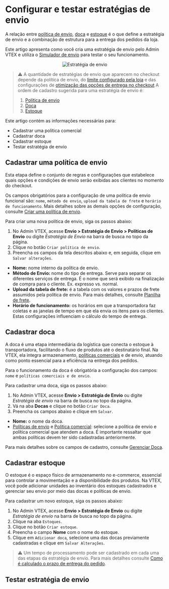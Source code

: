 # Configurar e testar estratégias de envio


A relação entre [política de envio](https://help.vtex.com/pt/tutorial/politica-de-envio--tutorials_140), [doca](https://help.vtex.com/pt/tutorial/doca--5DY8xHEjOLYDVL41Urd5qj) e [estoque](https://help.vtex.com/pt/tutorial/estoque--6oIxvsVDTtGpO7y6zwhGpb) é o que define a estratégia de envio e a combinação de estrutura para a entrega dos pedidos da loja. 

Este artigo apresenta como você cria uma estratégia de envio pelo Admin VTEX e utiliza o [Simulador de envio](https://help.vtex.com/pt/tutorial/simulador-de-envio--tutorials_144?utm_term=&utm_campaign=BRA_pmax_2023&utm_source=adwords&utm_medium=ppc&hsa_acc=9663921675&hsa_cam=20809358286&hsa_grp=&hsa_ad=&hsa_src=x&hsa_tgt=&hsa_kw=&hsa_mt=&hsa_net=adwords&hsa_ver=3&gad_source=1&gclid=Cj0KCQjwsJO4BhDoARIsADDv4vCbyHccKBf-W1vxG31B3hBXtNuyRC1WM80Op8k9fJ1zSAWcYaq520gaAvlTEALw_wcB) para testar o seu funcionamento. 

<p align="center">
  <img src="https://i.giphy.com/media/v1.Y2lkPTc5MGI3NjExcnptbGczMXY1NjNiNTg1aDB1MWdiYWttYXZwZjdpdnc3OWYxYWE5eCZlcD12MV9pbnRlcm5hbF9naWZfYnlfaWQmY3Q9Zw/LiO5VWDdLFa9l35Joy/giphy.gif" alt="Estratégia de envio" />
</p>

>⚠️ A quantidade de estratégias de envio que aparecem no checkout depende da política de envio, do [limite configurado pela loja](https://help.vtex.com/pt/tutorial/pontos-de-retirada--2fljn6wLjn8M4lJHA6HP3R#como-funcionam-pontos-de-retirada:~:text=Como%20funcionam%20pontos%20de%20retirada) e das configurações de [otimização das opções de entrega no checkout](https://help.vtex.com/pt/tutorial/otimizacao-das-opcoes-de-entrega-no-checkout--6DeGO9eBSFWe4XkoS0SxAB) A ordem de cadastro sugerida para uma estratégia de envio é:
> 1. [Política de envio](https://help.vtex.com/pt/tutorial/politica-de-envio--tutorials_140)
> 2. [Doca](https://help.vtex.com/pt/tutorial/doca--5DY8xHEjOLYDVL41Urd5qj)
> 3. [Estoque](https://help.vtex.com/pt/tutorial/estoque--6oIxvsVDTtGpO7y6zwhGpb)

Este artigo contém as informações necessárias para:
* Cadastrar uma política comercial
* Cadastrar doca
* Cadastrar estoque
* Testar estratégia de envio

## Cadastrar uma política de envio

Esta etapa define o conjunto de regras e configurações que estabelece quais opções e condições de envio serão exibidas aos clientes no momento do checkout.

Os campos obrigatórios para a configuração de uma política de envio funcional são: `nome`, `método de envio`, `upload da tabela de frete` e `horário de funcionamento`. Mais detalhes sobre as demais opções de configuração, consulte [Criar uma política de envio](https://help.vtex.com/pt/tutorial/criar-uma-politica-de-envio--66rJO4LKBdyMJOH6Z3dsaT).

Para criar uma nova política de envio, siga os passos abaixo:
1. No Admin VTEX, acesse **Envio > Estratégia de Envio > Políticas de Envio** ou digite *Estratégia de Envio* na barra de busca no topo da página.
2. Clique no botão `Criar política de envio`.
3. Preencha os campos da tela descritos abaixo e, em seguida, clique em `Salvar alterações`.
* **Nome:** nome interno da política de envio.
* **Método de Envio:** nome do tipo de entrega. Serve para separar os diferentes serviços de entrega. É o nome que será exibido na finalização de compra para o cliente. Ex. expresso vs. normal.
* **Upload da tabela de frete:** é a tabela com os valores e prazos de frete assumidos pela política de envio. Para mais detalhes, consulte [Planilha de frete](https://help.vtex.com/pt/tutorial/planilha-de-frete--tutorials_127).
* **Horário de funcionamento:** os horários em que a transportadora faz coletas e as janelas de tempo em que ela envia os itens para os clientes. Estas configurações influenciam o cálculo do tempo de entrega.

## Cadastrar doca

A doca é uma etapa intermediária da logística que conecta o estoque à transportadora, facilitando o fluxo de produtos até o destinatário final. Na VTEX, ela integra armazenamento, [políticas comerciais](https://help.vtex.com/pt/tutorial/como-funciona-uma-politica-comercial--6Xef8PZiFm40kg2STrMkMV) e de envio, atuando como ponto essencial para a eficiência na entrega dos pedidos.

Para o funcionamento da doca é obrigatória a configuração dos campos: `nome` e `políticas comerciais e de envio`. 

Para cadastrar uma doca, siga os passos abaixo: 
1. No Admin VTEX, acesse **Envio > Estratégia de Envio** ou digite *Estratégia de envio* na barra de busca no topo da página.
2. Vá na aba **Docas** e clique no botão `Criar Doca`.
3. Preencha os campos abaixo e clique em `Salvar`.
* **Nome:** o nome da doca.
* [Políticas de envio](https://help.vtex.com/pt/tutorial/politica-de-envio--tutorials_140) e [Política comercial](https://help.vtex.com/pt/tutorial/como-funciona-uma-politica-comercial--6Xef8PZiFm40kg2STrMkMV): selecione a política de envio e política comercial que atendem a doca. É importante ressaltar que ambas políticas devem ter sido cadastradas anteriormente.

Para mais detalhes sobre os campos de cadastro, consulte [Gerenciar Doca](https://help.vtex.com/pt/tutorial/gerenciar-doca--7K3FultD8I2cuuA6iyGEiW).

## Cadastrar estoque

O estoque é o espaço físico de armazenamento no e-commerce, essencial para controlar a movimentação e a disponibilidade dos produtos. Na VTEX, você pode adicionar unidades ao inventário dos estoques cadastrados e gerenciar seu envio por meio das docas e políticas de envio. 

Para cadastrar um novo estoque, siga os passos abaixo:
1. No Admin VTEX, acesse **Envio > Estratégia de Envio** ou digite *Estratégia de envio* na barra de busca no topo da página.
2. Clique na aba `Estoques`.
3. Clique no botão `Criar estoque`.
4. Preencha o campo **Nome** com o nome do estoque.
5. Clique em `Adicionar doca`, selecione uma das docas previamente cadastradas e clique em `Salvar Alterações`.

>⚠️ Um tempo de processamento pode ser cadastrado em cada uma das etapas da estratégia de envio. Para mais detalhes consulte [Como é calculado o prazo de entrega do pedido](https://help.vtex.com/pt/tutorial/como-e-calculado-o-prazo-de-entrega-do-pedido--1TOuKCIjGQmqOqQkEqCg82).

## Testar estratégia de envio
